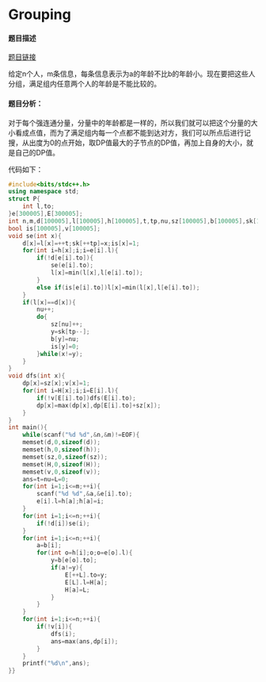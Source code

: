 # Grouping

#### 题目描述

[题目链接](https://cn.vjudge.net/contest/293750#problem/F)

给定n个人，m条信息，每条信息表示为a的年龄不比b的年龄小。现在要把这些人分组，满足组内任意两个人的年龄是不能比较的。

#### 题目分析：

对于每个强连通分量，分量中的年龄都是一样的，所以我们就可以把这个分量的大小看成点值，而为了满足组内每一个点都不能到达对方，我们可以所点后进行记搜，从出度为0的点开始，取DP值最大的子节点的DP值，再加上自身的大小，就是自己的DP值。

代码如下：

```cpp
#include<bits/stdc++.h>
using namespace std;
struct P{
	int l,to;
}e[300005],E[300005];
int n,m,d[100005],l[100005],h[100005],t,tp,nu,sz[100005],b[100005],sk[100005],y,a,T,dp[100005],ans,H[100005],L;
bool is[100005],v[100005];
void se(int x){
	d[x]=l[x]=++t;sk[++tp]=x;is[x]=1;
	for(int i=h[x];i;i=e[i].l){
		if(!d[e[i].to]){
			se(e[i].to);
			l[x]=min(l[x],l[e[i].to]);
		}
		else if(is[e[i].to])l[x]=min(l[x],l[e[i].to]);
	}
	if(l[x]==d[x]){
		nu++;
		do{
			sz[nu]++;
			y=sk[tp--];
			b[y]=nu;
			is[y]=0;
		}while(x!=y);
	}
}
void dfs(int x){
	dp[x]=sz[x];v[x]=1;
	for(int i=H[x];i;i=E[i].l){
		if(!v[E[i].to])dfs(E[i].to);
		dp[x]=max(dp[x],dp[E[i].to]+sz[x]);
	}
}
int main(){
	while(scanf("%d %d",&n,&m)!=EOF){
	memset(d,0,sizeof(d));
	memset(h,0,sizeof(h));
	memset(sz,0,sizeof(sz));
	memset(H,0,sizeof(H));
	memset(v,0,sizeof(v));
	ans=t=nu=L=0;
	for(int i=1;i<=m;++i){
		scanf("%d %d",&a,&e[i].to);
		e[i].l=h[a];h[a]=i;
	}
	for(int i=1;i<=n;++i){
		if(!d[i])se(i);
	}
	for(int i=1;i<=n;++i){
		a=b[i];
		for(int o=h[i];o;o=e[o].l){
			y=b[e[o].to];
			if(a!=y){
				E[++L].to=y;
				E[L].l=H[a];
				H[a]=L;
			}
		}
	}
	for(int i=1;i<=n;++i){
		if(!v[i]){
			dfs(i);
			ans=max(ans,dp[i]);
		}
	}
	printf("%d\n",ans);
}}
```

